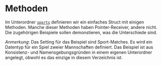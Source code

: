 # Methoden

Im Unterordner [`sports`](sports/README.md) definieren wir ein einfaches Struct
mit einigen Methoden. Manche dieser Methoden haben Pointer-Receiver, andere nicht.
Die zugehörigen Beispiele sollen demonstieren, was die Unterschiede sind.

*Anmerkung*:
Das Setting für das Beispiel sind Sport-Matches.
Es wird ein Datentyp für ein Spiel zweier Mannschaften definiert.
Das Beispiel ist aus Konsistenz- und Namensgebungsgründen in einem eigenen Unterordner
angelegt, obwohl es das einzige in diesem Verzeichnis ist.
